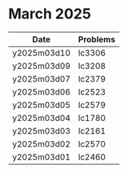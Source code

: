 # March 2025

| Date        | Problems |
| ----------- | -------- |
| y2025m03d10 | lc3306   |
| y2025m03d09 | lc3208   |
| y2025m03d07 | lc2379   |
| y2025m03d06 | lc2523   |
| y2025m03d05 | lc2579   |
| y2025m03d04 | lc1780   |
| y2025m03d03 | lc2161   |
| y2025m03d02 | lc2570   |
| y2025m03d01 | lc2460   |
